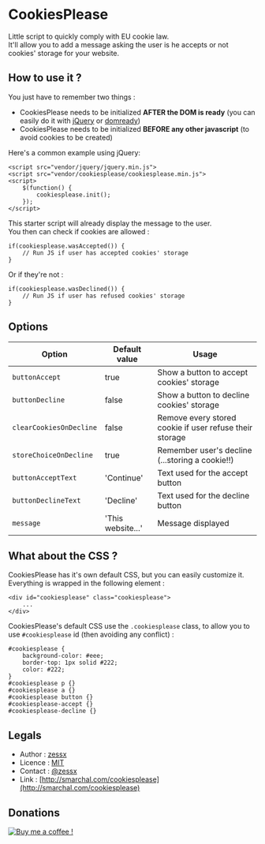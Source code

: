 CookiesPlease
=============

Little script to quickly comply with EU cookie law.  
It'll allow you to add a message asking the user is he accepts or not cookies' storage for your website.

How to use it ?
---------------

You just have to remember two things :
 
 - CookiesPlease needs to be initialized **AFTER the DOM is ready** (you can easily do it with [jQuery](http://jquery.com/) or [domready](https://code.google.com/p/domready/))
 - CookiesPlease needs to be initialized **BEFORE any other javascript** (to avoid cookies to be created)

Here's a common example using jQuery:

    <script src="vendor/jquery/jquery.min.js">
    <script src="vendor/cookiesplease/cookiesplease.min.js">
    <script>
        $(function() {
            cookiesplease.init();
        });
    </script>

This starter script will already display the message to the user.  
You then can check if cookies are allowed :

    if(cookiesplease.wasAccepted()) {
        // Run JS if user has accepted cookies' storage
    } 

Or if they're not :

    if(cookiesplease.wasDeclined()) {
        // Run JS if user has refused cookies' storage
    } 

Options
-------

| Option                  | Default value     | Usage                                                   |
|-------------------------|-------------------|---------------------------------------------------------|
| `buttonAccept`          | true              | Show a button to accept cookies' storage                |
| `buttonDecline`         | false             | Show a button to decline cookies' storage               |
| `clearCookiesOnDecline` | false             | Remove every stored cookie if user refuse their storage |
| `storeChoiceOnDecline`  | true              | Remember user's decline (...storing a cookie!!)         |
| `buttonAcceptText`      | 'Continue'        | Text used for the accept button                         |
| `buttonDeclineText`     | 'Decline'         | Text used for the decline button                        |
| `message`               | 'This website...' | Message displayed                                       |

What about the CSS ?
--------------------

CookiesPlease has it's own default CSS, but you can easily customize it. Everything is wrapped in the following element :

    <div id="cookiesplease" class="cookiesplease">
        ...
    </div>

CookiesPlease's default CSS use the `.cookiesplease` class, to allow you to use `#cookiesplease` id (then avoiding any conflict) :

<!-- language: lang-css -->

    #cookiesplease {
        background-color: #eee;
        border-top: 1px solid #222;
        color: #222;
    }
    #cookiesplease p {}
    #cookiesplease a {}
    #cookiesplease button {}
    #cookiesplease-accept {}
    #cookiesplease-decline {}

Legals
------
- Author : [zessx](https://github.com/zessx)
- Licence : [MIT](http://opensource.org/licenses/MIT) 
- Contact : [@zessx](https://twitter.com/zessx)
- Link  : [http://smarchal.com/cookiesplease](http://smarchal.com/cookiesplease)

Donations
---------

[![Buy me a coffee !](http://doc.smarchal.com/bmac)](https://www.paypal.com/cgi-bin/webscr?cmd=_donations&business=KTYWBM9HJMMSE&lc=FR&item_name=Buy%20a%20coffee%20to%20zessx%20%28Samuel%20Marchal%29&currency_code=EUR&bn=PP%2dDonationsBF%3abmac%3aNonHosted)

